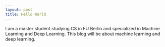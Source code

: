 ```yaml
---
layout: post
title: Hello World
---
```

I am a master student studying CS in FU Berlin and specialized in Machine Learning and Deep Learning. This blog will be about machine learning and deep learning.
